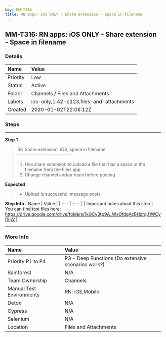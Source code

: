 ```yaml
---
key: MM-T316
title: RN apps: iOS ONLY - Share extension - Space in filename
---
```


## MM-T316: RN apps: iOS ONLY - Share extension - Space in filename

### Details

| Name     | Value                                    |
| :------- | :--------------------------------------- |
| Priority | Low                                      |
| Status   | Active                                   |
| Folder   | Channels / Files and Attachments         |
| Labels   | ios-only,1.42-p123,files-and-attachments |
| Created  | 2020-01-02T22:06:12Z                     |

### Steps

<hr/>

**Step 1**

> <article>RN Share extension: iOS, space in filename<br>–––––––––––––––––––––––––<ol><li>Use share extension to upload a file that has a space in the filename from the Files app</li><li>Change channel and/or team before posting</li></ol></article>

**Expected**

> <article><ul><li>Upload is successful, message posts</li></ul></article>

**Step Info**
| Name | Value |
| :--- | :--- |
| Important notes about this step | You can find test files here: <a href="https://drive.google.com/drive/folders/1xGCy3tp9A_WxOfdgAzBHzrqJ1WCyfSjW" rel="noopener noreferrer" target="_blank">https://drive.google.com/drive/folders/1xGCy3tp9A_WxOfdgAzBHzrqJ1WCyfSjW</a> |

<hr/>

### More Info

| Name                     | Value                                              |
| :----------------------- | :------------------------------------------------- |
| Priority P1 to P4        | P3 - Deep Functions (Do extensive scenarios work?) |
| Rainforest               | N/A                                                |
| Team Ownership           | Channels                                           |
| Manual Test Environments | RN: iOS,Mobile                                     |
| Detox                    | N/A                                                |
| Cypress                  | N/A                                                |
| Selenium                 | N/A                                                |
| Location                 | Files and Attachments                              |
